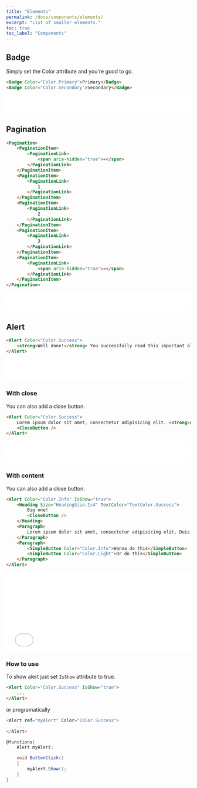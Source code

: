 ```yaml
---
title: "Elements"
permalink: /docs/components/elements/
excerpt: "List of smaller elements."
toc: true
toc_label: "Components"
---
```


## Badge

Simply set the Color attribute and you're good to go.

```html
<Badge Color="Color.Primary">Primary</Badge>
<Badge Color="Color.Secondary">Secondary</Badge>
```

<iframe class="frame" src="/examples/elements/badge/" frameborder="0" scrolling="no" style="width:100%;height:50px;"></iframe>

## Pagination

```html
<Pagination>
    <PaginationItem>
        <PaginationLink>
            <span aria-hidden="true">«</span>
        </PaginationLink>
    </PaginationItem>
    <PaginationItem>
        <PaginationLink>
            1
        </PaginationLink>
    </PaginationItem>
    <PaginationItem>
        <PaginationLink>
            2
        </PaginationLink>
    </PaginationItem>
    <PaginationItem>
        <PaginationLink>
            3
        </PaginationLink>
    </PaginationItem>
    <PaginationItem>
        <PaginationLink>
            <span aria-hidden="true">»</span>
        </PaginationLink>
    </PaginationItem>
</Pagination>
```

<iframe class="frame" src="/examples/elements/pagination/" frameborder="0" scrolling="no" style="width:100%;height:50px;"></iframe>

## Alert

```html
<Alert Color="Color.Success">
    <strong>Well done!</strong> You successfully read this important alert message.
</Alert>
```

<iframe class="frame" src="/examples/elements/alert/" frameborder="0" scrolling="no" style="width:100%;height:60px;"></iframe>

### With close

You can also add a close button.

```html
<Alert Color="Color.Success">
    Lorem ipsum dolor sit amet, consectetur adipisicing elit. <strong>Alert Link.</strong>
    <CloseButton />
</Alert>
```

<iframe class="frame" src="/examples/elements/alert-close/" frameborder="0" scrolling="no" style="width:100%;height:60px;"></iframe>

### With content

You can also add a close button.

```html
<Alert Color="Color.Info" IsShow="true">
    <Heading Size="HeadingSize.Is4" TextColor="TextColor.Success">
        Big one!
        <CloseButton />
    </Heading>
    <Paragraph>
        Lorem ipsum dolor sit amet, consectetur adipisicing elit. Duis mollis, est non commodo luctus, nisi erat porttitor ligula, eget lacinia odio sem nec elit. Cras mattis consectetur purus sit amet fermentum.
    </Paragraph>
    <Paragraph>
        <SimpleButton Color="Color.Info">Wanna do this</SimpleButton>
        <SimpleButton Color="Color.Light">Or do this</SimpleButton>
    </Paragraph>
</Alert>
```

<iframe class="frame" src="/examples/elements/alert-close-big/" frameborder="0" scrolling="no" style="width:100%;height:215px;"></iframe>

### How to use

To show alert just set `IsShow` attribute to true.

```html
<Alert Color="Color.Success" IsShow="true">
    ...
</Alert>
```

or programatically

```cs
<Alert ref="myAlert" Color="Color.Success">
    ...
</Alert>

@functions{
    Alert myAlert;

    void ButtonClick()
    {
        myAlert.Show();
    }
}
```